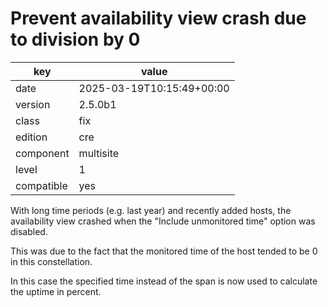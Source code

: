 [//]: # (werk v2)
# Prevent availability view crash due to division by 0

key        | value
---------- | ---
date       | 2025-03-19T10:15:49+00:00
version    | 2.5.0b1
class      | fix
edition    | cre
component  | multisite
level      | 1
compatible | yes

With long time periods (e.g. last year) and recently added hosts, the availability view crashed when the "Include unmonitored time" option was disabled.

This was due to the fact that the monitored time of the host tended to be 0 in this constellation.

In this case the specified time instead of the span is now used to calculate the uptime in percent.
